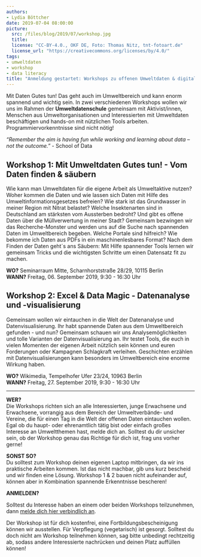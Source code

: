 ```yaml
---
authors: 
- Lydia Böttcher
date: 2019-07-04 08:00:00
picture:
  src: /files/blog/2019/07/workshop.jpg
  title: 
  license: "CC-BY-4.0., OKF DE, Foto: Thomas Nitz, tnt-fotoart.de"
  license_url: "https://creativecommons.org/licenses/by/4.0/"
tags:
- umweltdaten
- workshop
- data literacy
title: "Anmeldung gestartet: Workshops zu offenen Umweltdaten & digitalen Tools"
---
```


Mit Daten Gutes tun! Das geht auch im Umweltbereich und kann enorm spannend und wichtig sein. In zwei verschiedenen Workshops wollen wir uns im Rahmen der **Umweltdatenschule** gemeinsam mit Aktivist/innen, Menschen aus Umweltorganisationen und Interessierten mit Umweltdaten beschäftigen und hands-on mit nützlichen Tools arbeiten. Programmiervorkenntnisse sind nicht nötig! 

*“Remember the aim is having fun while working and learning about data – not the outcome.”* - School of Data 

## Workshop 1: Mit Umweltdaten Gutes tun! - Vom Daten finden & säubern 

Wie kann man Umweltdaten für die eigene Arbeit als Umweltaktive nutzen? Woher kommen die Daten und wie lassen sich Daten mit Hilfe des Umweltinformationsgesetzes befreien? Wie stark ist das Grundwasser in meiner Region mit Nitrat belastet? Welche Insektenarten sind in Deutschland am stärksten vom Aussterben bedroht? Und gibt es offene Daten über die Müllverwertung in meiner Stadt?
Gemeinsam bezwingen wir das Recherche-Monster und werden uns auf die Suche nach spannenden Daten im Umweltbereich begeben. Welche Portale sind hilfreich? Wie bekomme ich Daten aus PDFs in ein maschinenlesbares Format? 
Nach dem Finden der Daten geht´s ans Säubern: Mit Hilfe spannender Tools lernen wir gemeinsam Tricks und die wichtigsten Schritte um einen Datensatz fit zu machen.

**WO?**      Seminarraum Mitte, Scharnhorststraße 28/29, 10115 Berlin <br>
**WANN?**    Freitag, 06. September 2019, 9:30 - 16:30 Uhr

## Workshop 2: Excel & Data Magic - Datenanalyse und -visualisierung 

Gemeinsam wollen wir eintauchen in die Welt der Datenanalyse und Datenvisualisierung. Ihr habt spannende Daten aus dem Umweltbereich gefunden - und nun? Gemeinsam schauen wir uns Analysemöglichkeiten und tolle Varianten der Datenvisualisierung an. Ihr testet Tools, die euch in vielen Momenten der eigenen Arbeit nützlich sein können und euren Forderungen oder Kampagnen Schlagkraft verleihen. Geschichten erzählen mit Datenvisualisierungen kann besonders im Umweltbereich eine enorme Wirkung haben. 
        
**WO?**      Wikimedia, Tempelhofer Ufer 23/24, 10963 Berlin <br>
**WANN?**    Freitag, 27. September 2019, 9:30 - 16:30 Uhr <br>

********************************

**WER?**         
Die Workshops richten sich an alle Interessierten, junge Erwachsene und Erwachsene, vorrangig aus dem Bereich der Umweltverbände- und Vereine, die für einen Tag in die Welt der offenen Daten eintauchen wollen. Egal ob du haupt- oder ehrenamtlich tätig bist oder einfach großes Interesse an Umweltthemen hast, melde dich an. Solltest du dir unsicher sein, ob der Workshop genau das Richtige für dich ist, frag uns vorher gerne!

**SONST SO?**     
Du solltest zum Workshop deinen eigenen Laptop mitbringen, da wir ins praktische Arbeiten kommen. Ist das nicht machbar, gib uns kurz bescheid und wir finden eine Lösung. Workshop 1 & 2 bauen nicht aufeinander auf, können aber in Kombination spannende Erkenntnisse bescheren! 

**ANMELDEN?** 

Solltest du Interesse haben an einem oder beiden Workshops teilzunehmen, dann [melde dich hier verbindlich an](https://forms.gle/ptPmmoekN3NmAhkVA).

Der Workshop ist für dich kostenfrei, eine Fortbildungsbescheinigung können wir ausstellen. Für Verpflegung (vegetarisch) ist gesorgt. Solltest du doch nicht am Workshop teilnehmen können, sag bitte unbedingt rechtzeitig ab, sodass andere Interessierte nachrücken und deinen Platz auffüllen können! 
